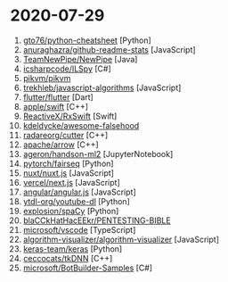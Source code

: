 # 2020-07-29

1. [gto76/python-cheatsheet](https://github.com/gto76/python-cheatsheet "Comprehensive Python Cheatsheet") [Python]
2. [anuraghazra/github-readme-stats](https://github.com/anuraghazra/github-readme-stats "⚡ Dynamically generated stats for your github readmes") [JavaScript]
3. [TeamNewPipe/NewPipe](https://github.com/TeamNewPipe/NewPipe "A libre lightweight streaming front-end for Android.") [Java]
4. [icsharpcode/ILSpy](https://github.com/icsharpcode/ILSpy ".NET Decompiler with support for PDB generation, ReadyToRun, Metadata (&more) - cross-platform!") [C#]
5. [pikvm/pikvm](https://github.com/pikvm/pikvm "Open and cheap DIY IP-KVM based on Raspberry Pi") 
6. [trekhleb/javascript-algorithms](https://github.com/trekhleb/javascript-algorithms "📝 Algorithms and data structures implemented in JavaScript with explanations and links to further readings") [JavaScript]
7. [flutter/flutter](https://github.com/flutter/flutter "Flutter makes it easy and fast to build beautiful apps for mobile and beyond.") [Dart]
8. [apple/swift](https://github.com/apple/swift "The Swift Programming Language") [C++]
9. [ReactiveX/RxSwift](https://github.com/ReactiveX/RxSwift "Reactive Programming in Swift") [Swift]
10. [kdeldycke/awesome-falsehood](https://github.com/kdeldycke/awesome-falsehood "😱 Falsehoods Programmers Believe in") 
11. [radareorg/cutter](https://github.com/radareorg/cutter "Free and Open Source Reverse Engineering Platform powered by radare2") [C++]
12. [apache/arrow](https://github.com/apache/arrow "Apache Arrow is a cross-language development platform for in-memory data. It specifies a standardized language-independent columnar memory format for flat and hierarchical data, organized for efficient analytic operations on modern hardware. It also provides computational libraries and zero-copy streaming messaging and interprocess communication…") [C++]
13. [ageron/handson-ml2](https://github.com/ageron/handson-ml2 "A series of Jupyter notebooks that walk you through the fundamentals of Machine Learning and Deep Learning in Python using Scikit-Learn, Keras and TensorFlow 2.") [JupyterNotebook]
14. [pytorch/fairseq](https://github.com/pytorch/fairseq "Facebook AI Research Sequence-to-Sequence Toolkit written in Python.") [Python]
15. [nuxt/nuxt.js](https://github.com/nuxt/nuxt.js "The Intuitive Vue Framework") [JavaScript]
16. [vercel/next.js](https://github.com/vercel/next.js "The React Framework") [JavaScript]
17. [angular/angular.js](https://github.com/angular/angular.js "AngularJS - HTML enhanced for web apps!") [JavaScript]
18. [ytdl-org/youtube-dl](https://github.com/ytdl-org/youtube-dl "Command-line program to download videos from YouTube.com and other video sites") [Python]
19. [explosion/spaCy](https://github.com/explosion/spaCy "💫 Industrial-strength Natural Language Processing (NLP) with Python and Cython") [Python]
20. [blaCCkHatHacEEkr/PENTESTING-BIBLE](https://github.com/blaCCkHatHacEEkr/PENTESTING-BIBLE "Updates to this repository will continue to arrive until the number of links reaches 10000 links & 10000 pdf files .Learn Ethical Hacking and penetration testing .hundreds of ethical hacking & penetration testing & red team & cyber security & computer science resources.") 
21. [microsoft/vscode](https://github.com/microsoft/vscode "Visual Studio Code") [TypeScript]
22. [algorithm-visualizer/algorithm-visualizer](https://github.com/algorithm-visualizer/algorithm-visualizer "🎆Interactive Online Platform that Visualizes Algorithms from Code") [JavaScript]
23. [keras-team/keras](https://github.com/keras-team/keras "Deep Learning for humans") [Python]
24. [ceccocats/tkDNN](https://github.com/ceccocats/tkDNN "Deep neural network library and toolkit to do high performace inference on NVIDIA jetson platforms") [C++]
25. [microsoft/BotBuilder-Samples](https://github.com/microsoft/BotBuilder-Samples "Welcome to the Bot Framework samples repository. Here you will find task-focused samples in C#, JavaScript and TypeScript to help you get started with the Bot Framework SDK!") [C#]
